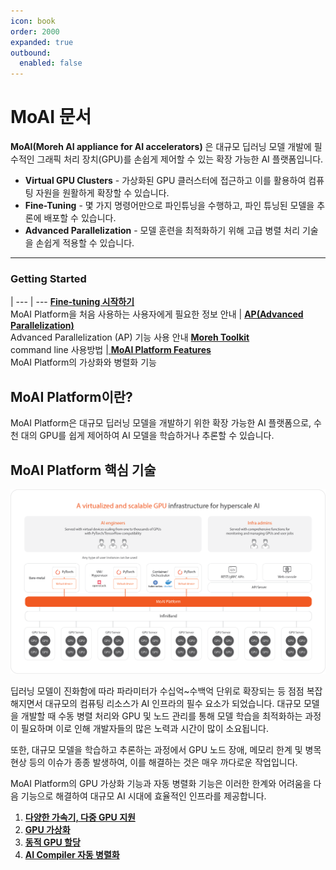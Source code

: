 ```yaml
---
icon: book
order: 2000
expanded: true
outbound:
  enabled: false
---
```


# MoAI 문서

**MoAI(Moreh AI appliance for AI accelerators)** 은 대규모 딥러닝 모델 개발에 필수적인 그래픽 처리 장치(GPU)를 손쉽게 제어할 수 있는 확장 가능한 AI 플랫폼입니다.

- **Virtual GPU Clusters** - 가상화된 GPU 클러스터에 접근하고 이를 활용하여 컴퓨팅 자원을 원활하게 확장할 수 있습니다.
- **Fine-Tuning** - 몇 가지 명령어만으로 파인튜닝을 수행하고, 파인 튜닝된 모델을 추론에 배포할 수 있습니다.
- **Advanced Parallelization** - 모델 훈련을 최적화하기 위해 고급 병렬 처리 기술을 손쉽게 적용할 수 있습니다.

----

### Getting Started

   | 
---    | ---
 [ **Fine-tuning 시작하기**](/Tutorials/index.md) <br> MoAI Platform을 처음 사용하는 사용자에게 필요한 정보 안내 | [ **AP(Advanced Parallelization)**](/Supported_Documents/AP/index.md) <br> Advanced Parallelization (AP) 기능 사용 안내 
[ **Moreh Toolkit**](/Supported_Documents/moreh_toolkit.md) <br> command line 사용방법 |[ **MoAI Platform Features**](/MoAI_Features/index.md) <br> MoAI Platform의 가상화와 병렬화 기능

## MoAI Platform이란?
MoAI Platform은 대규모 딥러닝 모델을 개발하기 위한 확장 가능한 AI 플랫폼으로, 수천 대의 GPU를 쉽게 제어하여 AI 모델을 학습하거나 추론할 수 있습니다.

## MoAI Platform 핵심 기술

![](./img/overview_01.png)

딥러닝 모델이 진화함에 따라 파라미터가 수십억~수백억 단위로 확장되는 등 점점 복잡해지면서 대규모의 컴퓨팅 리소스가 AI 인프라의 필수 요소가 되었습니다. 대규모 모델을 개발할 때 수동 병렬 처리와 GPU 및 노드 관리를 통해 모델 학습을 최적화하는 과정이 필요하며 이로 인해 개발자들의 많은 노력과 시간이 많이 소요됩니다.

또한, 대규모 모델을 학습하고 추론하는 과정에서 GPU 노드 장애, 메모리 한계 및 병목 현상 등의 이슈가 종종 발생하여, 이를 해결하는 것은 매우 까다로운 작업입니다.

MoAI Platform의 GPU 가상화 기능과 자동 병렬화 기능은 이러한 한계와 어려움을 다음 기능으로 해결하여 대규모 AI 시대에 효율적인 인프라를 제공합니다.

1. **[다양한 가속기, 다중 GPU 지원](https://docs.moreh.io/ko/overview/#1-%EB%8B%A4%EC%96%91%ED%95%9C-%EA%B0%80%EC%86%8D%EA%B8%B0-%EB%8B%A4%EC%A4%91-gpu-%EC%A7%80%EC%9B%90)**
2. **[GPU 가상화](https://docs.moreh.io/ko/overview/#2-gpu-%EA%B0%80%EC%83%81%ED%99%94)**
3. **[동적 GPU 할당](https://docs.moreh.io/ko/overview/#3-%EB%8F%99%EC%A0%81-gpu-%ED%95%A0%EB%8B%B9)**
4. **[AI Compiler 자동 병렬화](https://docs.moreh.io/ko/overview/#4-ai-compiler-%EC%9E%90%EB%8F%99-%EB%B3%91%EB%A0%AC%ED%99%94)**
